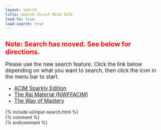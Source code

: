 ```yaml
---
layout: search
title: Search Christ Mind Info
load-fa: true
load-search: true
---
```


<h2 style="color:red">
  Note: Search has moved. See below for directions.
</h2>

<div style="font-size:1.2em">
Please use the new search feature. Click the link below depending on
what you want to search, then click the <i class="fa fa-search"></i> icon in the menu bar to start.
<ul>
<li>
  <a href="https://acim.christmind.info/">ACIM Sparkly Edition</a>
</li>
<li>
  <a href="https://raj.christmind.info/">The Raj Material (NWFFACIM)</a>
</li>
<li>
  <a href="https://wom.christmind.info/">The Way of Mastery</a>
</li>
</ul>
</div>

<div id="search-message"></div>
<div class="search-wrapper">
  {% include ui/input-search.html %}
</div>
{% comment %}
<div id="search-results" class="items_found"></div>
{% endcomment %}


